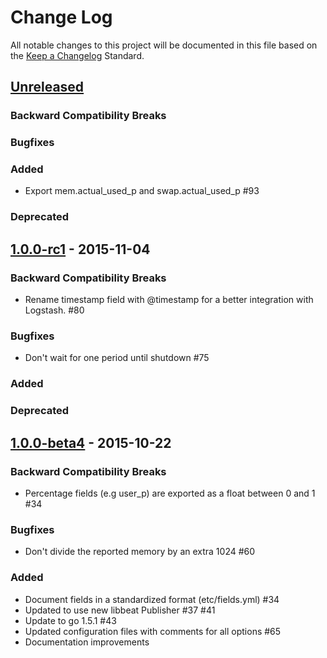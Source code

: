 # Change Log
All notable changes to this project will be documented in this file based on the
[Keep a Changelog](http://keepachangelog.com/) Standard.

## [Unreleased](https://github.com/elastic/libbeat/compare/1.0.0-rc1...HEAD)

### Backward Compatibility Breaks

### Bugfixes

### Added
- Export mem.actual_used_p and swap.actual_used_p #93

### Deprecated

## [1.0.0-rc1](https://github.com/elastic/libbeat/compare/1.0.0-beta4...1.0.0-rc1) - 2015-11-04

### Backward Compatibility Breaks
- Rename timestamp field with @timestamp for a better integration with
Logstash. #80

### Bugfixes
- Don't wait for one period until shutdown #75

### Added

### Deprecated

## [1.0.0-beta4](https://github.com/elastic/topbeat/compare/1.0.0-beta3...1.0.0-beta4) - 2015-10-22

### Backward Compatibility Breaks
- Percentage fields (e.g user_p) are exported as a float between 0 and 1 #34

### Bugfixes
- Don't divide the reported memory by an extra 1024 #60

### Added
- Document fields in a standardized format (etc/fields.yml) #34
- Updated to use new libbeat Publisher #37 #41
- Update to go 1.5.1 #43
- Updated configuration files with comments for all options #65
- Documentation improvements
